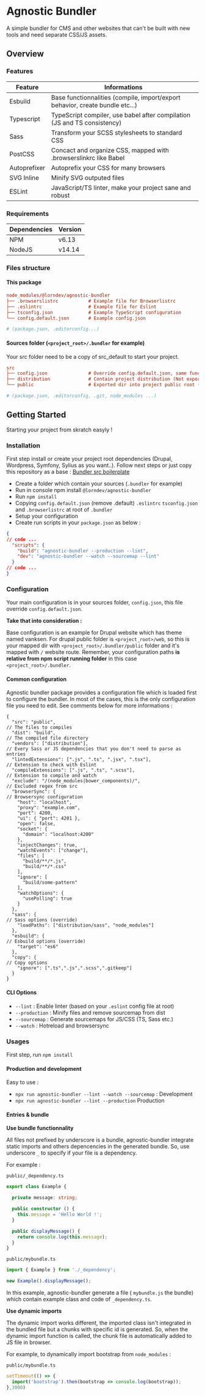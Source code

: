 # Agnostic Bundler

A simple bundler for CMS and other websites that can't be built with new tools and need separate CSS/JS assets.

## Overview

### Features

| Feature                   | Informations                                                                    |
| ------------------------- | ------------------------------------------------------------------------------- |
| Esbuild                   | Base functionnalities (compile, import/export behavior, create bundle etc...)   |
| Typescript                | TypeScript compiler, use babel after compilation (JS and TS consistency)        |
| Sass                      | Transform your SCSS stylesheets to standard CSS                                 |
| PostCSS                   | Concact and organize CSS, mapped with .browserslinkrc like Babel                |
| Autoprefixer              | Autoprefix your CSS for many browsers                                           |
| SVG Inline                | Minify SVG outputed files                                                       |
| ESLint                    | JavaScript/TS linter, make your project sane and robust                         |

### Requirements

| Dependencies              | Version                   |
| ------------------------- | ------------------------- |
| NPM                       | v6.13                     |
| NodeJS                    | v14.14                    |

### Files structure

#### This package

```ini
node_modules/@lorndev/agnostic-bundler
├── .browserslistrc           # Example file for Browserlistrc
├── .eslintrc                 # Example file for Eslint
├── tsconfig.json             # Example TypeScript configuration
└── config.default.json       # Example config.json

# (package.json, .editorconfig...)
```

#### Sources folder (`<project_root>/.bundler` for example)

Your src folder need to be a copy of src_default to start your project.

```ini
src
├── config.json               # Override config.default.json, same function
├── distribution              # Contain project distribution (Not exported at build can only serve dependencies like sass mixins etc)
└── public                    # Exported dir into project public root (for example public dir is <project_root>/web for Drupal 9)

# (package.json, .editorconfig, .git, node_modules ...)
```

## Getting Started

Starting your project from skratch easyly !

### Installation

First step install or create your project root dependencies (Drupal, Wordpress, Symfony, Sylius as you want..).
Follow next steps or just copy this repository as a base : [Bundler src boilerplate](https://github.com/PaulWeinsberg/default-bundler-src)

* Create a folder which contain your sources (`.bundler` for example)
* Run in console npm install `@lorndev/agnostic-bundler`
* Run `npm install`
* Copying `config.default.json` (remove .default) `.eslintrc` `tsconfig.json` and `.browserlistrc` at root of `.bundler`
* Setup your configuration
* Create run scripts in your `package.json` as below :

```json
{
// code ...
  "scripts": {
    "build": "agnostic-bundler --production --lint",
    "dev": "agnostic-bundler --watch --sourcemap --lint"
  }
// code ...
}
```


### Configuration

Your main configuration is in your sources folder, `config.json`, this file override `config.default.json`.

__Take that into consideration :__

Base configuration is an example for Drupal website which has theme named vanksen.
For drupal public folder is `<project_root>/web`, so this is your mapped dir with `<project_root>/.bundler/public` folder and it's mapped with `/` website route.
Remember, your configuration paths **is relative from npm script running folder** in this case `<project_root>/.bundler`.

#### Common configuration

Agnostic bundler package provides a configuration file which is loaded first to configure the bundler.
In most of the cases, this is the only configuration file you need to edit.
See comments below for more informations :

```jsonc
{
  "src": "public",                                                    // The files to compiles
  "dist": "build",                                                    // The compiled file directory
  "vendors": ["distribution"],                                        // Every Sass or JS dependencies that you don't need to parse as entries
  "lintedExtensions": [".js", ".ts", ".jsx", ".tsx"],                 // Extension to check with Eslint
  "compileExtensions": [".js", ".ts", ".scss"],                       // Extension to compile and watch
  "exclude": "/(node_modules|bower_components)/",                     // Excluded regex from src
  "browserSync": {                                                    // Browsersync configuration
    "host": "localhost",
    "proxy": "example.com",
    "port": 4200,
    "ui": { "port": 4201 },
    "open": false,
    "socket": {
      "domain": "localhost:4200"
    },
    "injectChanges": true,
    "watchEvents": ["change"],
    "files": [
      "build/**/*.js",
      "build/**/*.css"
    ],
    "ignore": [
      "build/some-pattern"
    ],
    "watchOptions": {
      "usePolling": true
    }
  },
  "sass": {                                                           // Sass options (override)
    "loadPaths": ["distribution/sass", "node_modules"]
  },
  "esbuild": {                                                        // Esbuild options (override)
    "target": "es6"
  },
  "copy": {                                                           // Copy options
    "ignore": [".ts",".js",".scss",".gitkeep"]
  }
}
```

#### CLI Options

- `--lint` : Enable linter (based on your `.eslint` config file at root)
- `--production` : Minify files and remove sourcemap from dist
- `--sourcemap` : Generate sourcemaps for JS/CSS (TS, Sass etc.)
- `--watch` : Hotreload and browsersync

### Usages

First step, run `npm install`

#### Production and development

Easy to use :

- `npx run agnostic-bundler --lint --watch --sourcemap` : Development
- `npx run agnostic-bundler --lint --production` Production

#### Entries & bundle

**Use bundle functionnality**

All files not prefixed by underscore is a bundle, agnostic-bundler integrate static imports and others depencencies in the generated bundle.
So, use underscore `_` to specify if your file is a dependency.

For example :

`public/_dependency.ts`

```typescript
export class Example {

  private message: string;

  public constructor () {
    this.message = 'Hello World !';
  }

  public displayMessage() {
    return console.log(this.message);
  }
}
```

`public/mybundle.ts`
```typescript
import { Example } from './_dependency';

new Example().displayMessage();
```

In this example, agnostic-bundler generate a file ( `mybundle.js` the bundle) which contain example class and code of `_dependency.ts`.

**Use dynamic imports**

The dynamic import works different, the imported class isn't integrated in the bundled file but a chunks with specific id is generated.
So, when the dynamic import function is called, the chunk file is automatically added to JS file in browser.

For example, to dynamically import bootstrap from `node_modules` :

`public/mybundle.ts`
```typescript
setTimeout(() => {
  import('bootstrap').then(bootstrap => console.log(bootstrap));
},3000)
```


